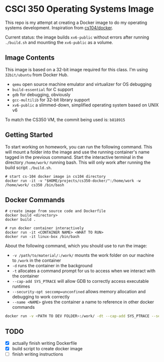 # CSCI 350 Operating Systems Image

This repo is my attempt at creating a Docker image to do my operating systems
development. Inspiration from [cs104/docker](https://github.com/csci104/docker).

Current status: the image builds `xv6-public` without errors after running
`./build.sh` and mounting the `xv6-public` as a volume.

## Image Contents

This image is based on a 32-bit image required for this class. I'm using
`32bit/ubuntu` from Docker Hub.

- `qemu` open source machine emulator and virtualizer for OS debugging
- `build-essential` for C support
- `gdb` for debugging, obviously
- `gcc-multilib` for 32-bit library support
- `xv6-public` a slimmed-down, simplified operating system based on UNIX v6

To match the CS350 VM, the commit being used is: `b818915`



## Getting Started


To start working on homework, you can run the following command. This
will mount a folder into the image and use the running container's name
tagged in the previous command. Start the interactive terminal in the
directory `/home/work/` running bash. This will only work after running
the build script `./build.sh`.

```shell
# start cs-104 docker image in cs104 directory
docker run -it -v "$HOME/projects/cs350-docker/":/home/work -w /home/work/ cs350 /bin/bash
```

## Docker Commands

```shell
# create image from source code and Dockerfile
docker build <directory>
docker build .

# run docker container interactively
docker run -it <CONTAINER NAME> <WHAT TO RUN>
docker run -it linux-box /bin/bash
```

About the following command, which you should use to run the image:

- `-v /path/to/material/:/work/` mounts the work folder on our machine to `/work` in the container
- `-d` runs the container in the background
- `-t` allocates a command prompt for us to access when we interact with the container
- `--cap-add SYS_PTRACE` will allow GDB to correctly access executable runtimes
- `--security-opt seccomp=unconfined` allows memory allocation and debugging to work correctly
- `--name <NAME>` gives the container a name to reference in other docker commands

```bash
docker run -v <PATH TO DEV FOLDER>:/work/ -dt --cap-add SYS_PTRACE --security-opt seccomp=unconfined --name cs350 cs350
```


## TODO

- [x] actually finish writing Dockerfile
- [x] build script to create docker image
- [ ] finish writing instructions
